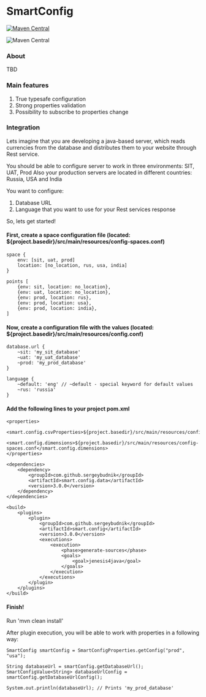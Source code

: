 # SmartConfig

[![Maven Central](https://maven-badges.herokuapp.com/maven-central/com.github.sergeybudnik/smart.config/badge.svg)](https://maven-badges.herokuapp.com/maven-central/com.github.sergeybudnik/smart.config/badge.png)

![Maven Central](https://api.travis-ci.org/SergeyBudnik/SmartConfig.svg?branch=master)

### About

TBD

### Main features ###

1. True typesafe configuration
2. Strong properties validation
3. Possibility to subscribe to properties change

### Integration

Lets imagine that you are developing a java-based server, which reads currencies from the database and distributes them to your website through Rest service.

You should be able to configure server to work in three environments: SIT, UAT, Prod
Also your production servers are located in different countries: Russia, USA and India

You want to configure:
1. Database URL
2. Language that you want to use for your Rest services response

So, lets get started!

#### First, create a space configuration file (located: ${project.basedir}/src/main/resources/config-spaces.conf)

```
space {
    env: [sit, uat, prod]
    location: [no_location, rus, usa, india]
}

points [
    {env: sit, location: no_location},
    {env: uat, location: no_location},
    {env: prod, location: rus},
    {env: prod, location: usa},
    {env: prod, location: india},
]
```

#### Now, create a configuration file with the values (located: ${project.basedir}/src/main/resources/config.conf)

```
database.url {
    ~sit: 'my_sit_database'
    ~uat: 'my_uat_database'
    ~prod: 'my_prod_database'
}

language {
    ~default: 'eng' // ~default - special keyword for default values
    ~rus: 'russia'
}
```

#### Add the following lines to your project pom.xml

```
<properties>
    <smart.config.csvProperties>${project.basedir}/src/main/resources/config.conf</smart.config.csvProperties>
    <smart.config.dimensions>${project.basedir}/src/main/resources/config-spaces.conf</smart.config.dimensions>
</properties>

<dependencies>
    <dependency>
        <groupId>com.github.sergeybudnik</groupId>
        <artifactId>smart.config.data</artifactId>
        <version>3.0.0</version>
    </dependency>
</dependencies>

<build>
    <plugins>
        <plugin>
            <groupId>com.github.sergeybudnik</groupId>
            <artifactId>smart.config</artifactId>
            <version>3.0.0</version>
            <executions>
                <execution>
                    <phase>generate-sources</phase>
                    <goals>
                        <goal>jenesis4java</goal>
                    </goals>
                </execution>
            </executions>
        </plugin>
    </plugins>
</build>
```

#### Finish!

Run 'mvn clean install'

After plugin execution, you will be able to work with properties in a following way:

```
SmartConfig smartConfig = SmartConfigProperties.getConfig("prod", "usa");

String databaseUrl = smartConfig.getDatabaseUrl();
SmartConfigValue<String> databaseUrlConfig = smartConfig.getDatabaseUrlConfig();

System.out.println(databaseUrl); // Prints 'my_prod_database'
```
